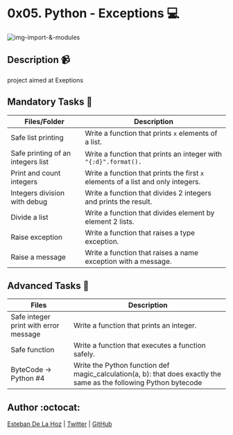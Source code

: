 # 0x05. Python - Exceptions :computer:
![img-import-&-modules](https://o7planning.org/en/11421/cache/images/i/7601427.png)

## Description :video_camera:

project aimed at Exeptions

## Mandatory Tasks :mag_right:

| Files/Folder | Description |
| ------------ | ----------- |
| Safe list printing  | Write a function that prints ```x``` elements of a list. |
| Safe printing of an integers list | Write a function that prints an integer with ```"{:d}".format().``` |
| Print and count integers | Write a function that prints the first ```x``` elements of a list and only integers. |
| Integers division with debug  | Write a function that divides 2 integers and prints the result. |
| Divide a list  | Write a function that divides element by element 2 lists. |
| Raise exception | Write a function that raises a type exception. |
| Raise a message | Write a function that raises a name exception with a message. |

## Advanced Tasks :light_rail:

| Files | Description |
| ----- | ----------- |
| Safe integer print with error message  | Write a function that prints an integer. |
| Safe function | Write a function that executes a function safely. |
| ByteCode -> Python #4  | Write the Python function def magic_calculation(a, b): that does exactly the same as the following Python bytecode |

## Author :octocat:

[Esteban De La Hoz](https://www.linkedin.com/in/esteban-de-la-hoz-romero-b6270017b/) | [Twitter](https://twitter.com/Esteban18911) | [GitHub](https://github.com/Esteban18911)

